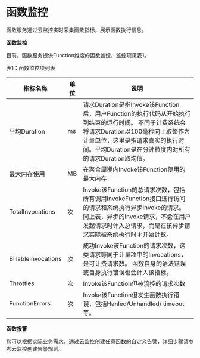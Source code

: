 # 函数监控

函数服务通过云监控实时采集函数指标，展示函数执行信息。

**函数监控**

目前，函数服务提供Function维度的函数监控，监控项见表1。

表1：函数监控项列表

| 指标名称            | 单位 | 说明                                                         |
| ------------------- | ---- | ------------------------------------------------------------ |
| 平均Duration        | ms   | 请求Duration是指Invoke该Function后，用户Function的执行代码从开始执行到结束的运行时间。   不同于计费系统会将请求Duration以100毫秒向上取整作为计量单位，这里是指请求真实的执行时间。平均Duration是在分钟粒度内对所有的请求Duration取均值。 |
| 最大内存使用        | MB   | 在聚合周期内Invoke该Function使用的最大内存                   |
| TotalInvocations    | 次   | Invoke该Function的总请求次数，包括所有调用InvokeFunction接口进行访问的请求和系统执行异步Invoke的请求。   同上表，异步的Invoke请求，不会在用户发起请求时计入总请求，而是在该异步请求实际被系统执行时才开始计数。 |
| BillableInvocations | 次   | 成功Invoke该Function的请求次数，这类请求等同于计量项中的Invocations，是可计费请求数。   函数自身的语法错误或自身执行错误也会计入该指标。 |
| Throttles           | 次   | Invoke该Function但被流控的请求次数                           |
| FunctionErrors      | 次   | Invoke该Function但发生函数执行错误，包括Hanled/Unhandled/   timeout等。 |

 

**函数报警**

您可以根据实际业务需求，通过云监控创建任意函数的自定义告警，详细步骤请参考云监控创建告警规则。

